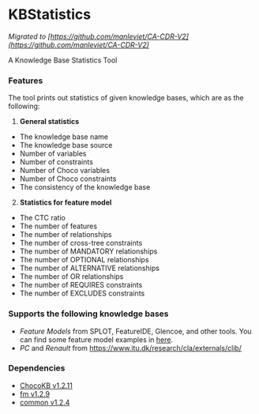 # KBStatistics

*Migrated to [https://github.com/manleviet/CA-CDR-V2](https://github.com/manleviet/CA-CDR-V2)*

A Knowledge Base Statistics Tool

### Features

The tool prints out statistics of given knowledge bases, which are as the following:

1. **General statistics**
  - The knowledge base name
  - The knowledge base source
  - Number of variables
  - Number of constraints
  - Number of Choco variables
  - Number of Choco constraints
  - The consistency of the knowledge base

2. **Statistics for feature model**
  - The CTC ratio
  - The number of features
  - The number of relationships
  - The number of cross-tree constraints
  - The number of MANDATORY relationships
  - The number of OPTIONAL relationships
  - The number of ALTERNATIVE relationships
  - The number of OR relationships
  - The number of REQUIRES constraints
  - The number of EXCLUDES constraints

### Supports the following knowledge bases

- _Feature Models_ from SPLOT, FeatureIDE, Glencoe, and other tools. You can find some feature model examples in [here](https://github.com/manleviet/KBStatistics/tree/main/src/test/resources/fms).
- _PC_ and _Renault_ from https://www.itu.dk/research/cla/externals/clib/

### Dependencies

- [ChocoKB v1.2.11](https://github.com/manleviet/ChocoKB)
- [fm v1.2.9](https://github.com/manleviet/FeatureModelPackage)
- [common v1.2.4](https://github.com/manleviet/CommonPackage)
